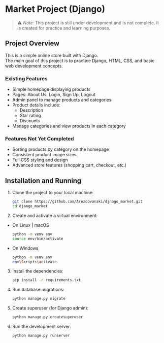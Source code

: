 # Market Project (Django)

> ⚠️ *Note:* This project is still under development and is not complete. It is created for practice and learning purposes.

## Project Overview
This is a simple online store built with Django.  
The main goal of this project is to practice Django, HTML, CSS, and basic web development concepts.

### Existing Features
- Simple homepage displaying products
- Pages: About Us, Login, Sign Up, Logout
- Admin panel to manage products and categories
- Product details include:
  - Description
  - Star rating
  - Discounts
- Manage categories and view products in each category

### Features Not Yet Completed
- Sorting products by category on the homepage
- Consistent product image sizes
- Full CSS styling and design
- Advanced store features (shopping cart, checkout, etc.)

## Installation and Running
1. Clone the project to your local machine:
   
   ```bash
   git clone https://github.com/Arezoovanaki/djnago_market.git
   cd django_market
   ```
2.	Create and activate a virtual environment:
	
  - On Linux | macOS
    ```bash
    python -m venv env
    source env/bin/activate
      ```
  - On Windows
    ```bash
    python -m venv env
    env\Scripts\activate 
      ```
3. Install the dependencies:
   
    ```bash
    pip install -r requirements.txt
   ```
4.	Run database migrations:
	
    ```bash
    python manage.py migrate
    ```
5.	Create superuser (for Django admin):
   
    ```bash
    python manage.py createsuperuser
    ```
6.	Run the development server:
   
    ```bash
    python manage.py runserver
    ```
